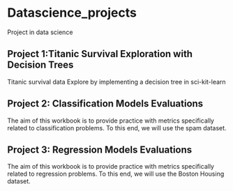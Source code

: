 # Datascience_projects
Project in data science

## Project 1:Titanic Survival Exploration with Decision Trees
 Titanic survival data Explore by implementing a decision tree in sci-kit-learn

 ## Project 2: Classification Models Evaluations
 The aim of this workbook is to provide practice with metrics specifically related to classification problems.
To this end, we will use the spam dataset.

 ## Project 3: Regression Models Evaluations
 The aim of this workbook is to provide practice with metrics specifically related to regression problems.
To this end, we will use the Boston Housing dataset.
